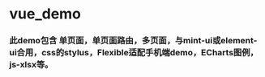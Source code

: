 # vue_demo

### 此demo包含 单页面，单页面路由，多页面，与mint-ui或element-ui合用，css的stylus，Flexible适配手机端demo，ECharts图例，js-xlsx等。
